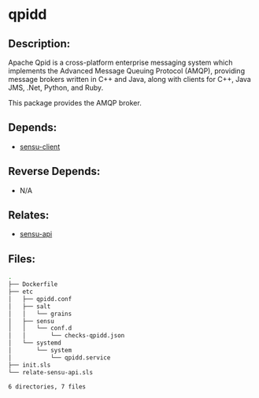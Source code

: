 # qpidd

## Description:

Apache Qpid is a cross-platform enterprise messaging system which implements the Advanced Message Queuing Protocol (AMQP), providing message brokers written in C++ and Java, along with clients for C++, Java JMS, .Net, Python, and Ruby.

This package provides the AMQP broker.

## Depends:

  -  [sensu-client](salt/sensu-client)

## Reverse Depends:

  -  N/A

## Relates:

  -  [sensu-api](salt/sensu-api)

## Files:

```bash
.
├── Dockerfile
├── etc
│   ├── qpidd.conf
│   ├── salt
│   │   └── grains
│   ├── sensu
│   │   └── conf.d
│   │       └── checks-qpidd.json
│   └── systemd
│       └── system
│           └── qpidd.service
├── init.sls
└── relate-sensu-api.sls

6 directories, 7 files
```
